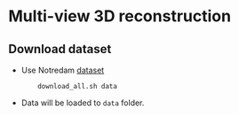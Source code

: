 # Multi-view 3D reconstruction 

## Download dataset
- Use Notredam [dataset](https://github.com/itownsResearch/data_notredame)
    ```
        download_all.sh data
    ```
- Data will be loaded to `data` folder.
